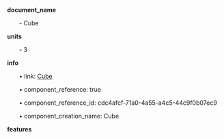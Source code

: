 **document_name**

&emsp;&emsp;- Cube

**units**

&emsp;&emsp;- 3

**info**

&emsp;&emsp;• link: [Cube](/data4/Cube-cdc4afcf-71a0-4a55-a4c5-44c9f0b07ec9)

&emsp;&emsp;• component_reference: true

&emsp;&emsp;• component_reference_id: cdc4afcf-71a0-4a55-a4c5-44c9f0b07ec9

&emsp;&emsp;• component_creation_name: Cube

**features**